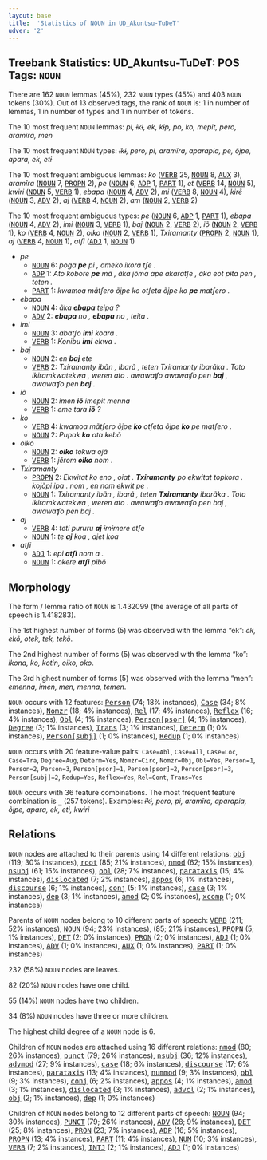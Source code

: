 ```yaml
---
layout: base
title:  'Statistics of NOUN in UD_Akuntsu-TuDeT'
udver: '2'
---
```


## Treebank Statistics: UD_Akuntsu-TuDeT: POS Tags: `NOUN`

There are 162 `NOUN` lemmas (45%), 232 `NOUN` types (45%) and 403 `NOUN` tokens (30%).
Out of 13 observed tags, the rank of `NOUN` is: 1 in number of lemmas, 1 in number of types and 1 in number of tokens.

The 10 most frequent `NOUN` lemmas: <em>pi, ɨkɨ, ek, kɨp, po, ko, mepit, pero, aramĩra, men</em>

The 10 most frequent `NOUN` types:  <em>ɨkɨ, pero, pi, aramĩra, aparapia, pe, õjpe, apara, ek, etɨ</em>

The 10 most frequent ambiguous lemmas: <em>ko</em> (<tt><a href="aqz_tudet-pos-VERB.html">VERB</a></tt> 25, <tt><a href="aqz_tudet-pos-NOUN.html">NOUN</a></tt> 8, <tt><a href="aqz_tudet-pos-AUX.html">AUX</a></tt> 3), <em>aramĩra</em> (<tt><a href="aqz_tudet-pos-NOUN.html">NOUN</a></tt> 7, <tt><a href="aqz_tudet-pos-PROPN.html">PROPN</a></tt> 2), <em>pe</em> (<tt><a href="aqz_tudet-pos-NOUN.html">NOUN</a></tt> 6, <tt><a href="aqz_tudet-pos-ADP.html">ADP</a></tt> 1, <tt><a href="aqz_tudet-pos-PART.html">PART</a></tt> 1), <em>et</em> (<tt><a href="aqz_tudet-pos-VERB.html">VERB</a></tt> 14, <tt><a href="aqz_tudet-pos-NOUN.html">NOUN</a></tt> 5), <em>kwiri</em> (<tt><a href="aqz_tudet-pos-NOUN.html">NOUN</a></tt> 5, <tt><a href="aqz_tudet-pos-VERB.html">VERB</a></tt> 1), <em>ebapa</em> (<tt><a href="aqz_tudet-pos-NOUN.html">NOUN</a></tt> 4, <tt><a href="aqz_tudet-pos-ADV.html">ADV</a></tt> 2), <em>mi</em> (<tt><a href="aqz_tudet-pos-VERB.html">VERB</a></tt> 8, <tt><a href="aqz_tudet-pos-NOUN.html">NOUN</a></tt> 4), <em>kɨrẽ</em> (<tt><a href="aqz_tudet-pos-NOUN.html">NOUN</a></tt> 3, <tt><a href="aqz_tudet-pos-ADV.html">ADV</a></tt> 2), <em>aj</em> (<tt><a href="aqz_tudet-pos-VERB.html">VERB</a></tt> 4, <tt><a href="aqz_tudet-pos-NOUN.html">NOUN</a></tt> 2), <em>am</em> (<tt><a href="aqz_tudet-pos-NOUN.html">NOUN</a></tt> 2, <tt><a href="aqz_tudet-pos-VERB.html">VERB</a></tt> 2)

The 10 most frequent ambiguous types:  <em>pe</em> (<tt><a href="aqz_tudet-pos-NOUN.html">NOUN</a></tt> 6, <tt><a href="aqz_tudet-pos-ADP.html">ADP</a></tt> 1, <tt><a href="aqz_tudet-pos-PART.html">PART</a></tt> 1), <em>ebapa</em> (<tt><a href="aqz_tudet-pos-NOUN.html">NOUN</a></tt> 4, <tt><a href="aqz_tudet-pos-ADV.html">ADV</a></tt> 2), <em>imi</em> (<tt><a href="aqz_tudet-pos-NOUN.html">NOUN</a></tt> 3, <tt><a href="aqz_tudet-pos-VERB.html">VERB</a></tt> 1), <em>baj</em> (<tt><a href="aqz_tudet-pos-NOUN.html">NOUN</a></tt> 2, <tt><a href="aqz_tudet-pos-VERB.html">VERB</a></tt> 2), <em>iõ</em> (<tt><a href="aqz_tudet-pos-NOUN.html">NOUN</a></tt> 2, <tt><a href="aqz_tudet-pos-VERB.html">VERB</a></tt> 1), <em>ko</em> (<tt><a href="aqz_tudet-pos-VERB.html">VERB</a></tt> 4, <tt><a href="aqz_tudet-pos-NOUN.html">NOUN</a></tt> 2), <em>oiko</em> (<tt><a href="aqz_tudet-pos-NOUN.html">NOUN</a></tt> 2, <tt><a href="aqz_tudet-pos-VERB.html">VERB</a></tt> 1), <em>Txiramanty</em> (<tt><a href="aqz_tudet-pos-PROPN.html">PROPN</a></tt> 2, <tt><a href="aqz_tudet-pos-NOUN.html">NOUN</a></tt> 1), <em>aj</em> (<tt><a href="aqz_tudet-pos-VERB.html">VERB</a></tt> 4, <tt><a href="aqz_tudet-pos-NOUN.html">NOUN</a></tt> 1), <em>atʃi</em> (<tt><a href="aqz_tudet-pos-ADJ.html">ADJ</a></tt> 1, <tt><a href="aqz_tudet-pos-NOUN.html">NOUN</a></tt> 1)


* <em>pe</em>
  * <tt><a href="aqz_tudet-pos-NOUN.html">NOUN</a></tt> 6: <em>poga <b>pe</b> pi , ameko ikora tʃe .</em>
  * <tt><a href="aqz_tudet-pos-ADP.html">ADP</a></tt> 1: <em>Ato kobore <b>pe</b> mã , ãka jõma ape akaratʃe , ãka eot pɨta pen , teten .</em>
  * <tt><a href="aqz_tudet-pos-PART.html">PART</a></tt> 1: <em>kwamoa mãtʃero õjpe ko otʃeta õjpe ko <b>pe</b> matʃero .</em>
* <em>ebapa</em>
  * <tt><a href="aqz_tudet-pos-NOUN.html">NOUN</a></tt> 4: <em>ãka <b>ebapa</b> teipa ?</em>
  * <tt><a href="aqz_tudet-pos-ADV.html">ADV</a></tt> 2: <em><b>ebapa</b> no , <b>ebapa</b> no , teita .</em>
* <em>imi</em>
  * <tt><a href="aqz_tudet-pos-NOUN.html">NOUN</a></tt> 3: <em>abatʃo <b>imi</b> koara .</em>
  * <tt><a href="aqz_tudet-pos-VERB.html">VERB</a></tt> 1: <em>Konibu <b>imi</b> ekwa .</em>
* <em>baj</em>
  * <tt><a href="aqz_tudet-pos-NOUN.html">NOUN</a></tt> 2: <em>en <b>baj</b> ete</em>
  * <tt><a href="aqz_tudet-pos-VERB.html">VERB</a></tt> 2: <em>Txiramanty ibãn , ibarã , teten Txiramanty ibarãka . Toto ikiramkwatekwa , weren ato . awawaʧo awawaʧo pen <b>baj</b> , awawaʧo pen <b>baj</b> .</em>
* <em>iõ</em>
  * <tt><a href="aqz_tudet-pos-NOUN.html">NOUN</a></tt> 2: <em>imen <b>iõ</b> imepit menna</em>
  * <tt><a href="aqz_tudet-pos-VERB.html">VERB</a></tt> 1: <em>eme tara <b>iõ</b> ?</em>
* <em>ko</em>
  * <tt><a href="aqz_tudet-pos-VERB.html">VERB</a></tt> 4: <em>kwamoa mãtʃero õjpe <b>ko</b> otʃeta õjpe <b>ko</b> pe matʃero .</em>
  * <tt><a href="aqz_tudet-pos-NOUN.html">NOUN</a></tt> 2: <em>Pupak <b>ko</b> ata kebõ</em>
* <em>oiko</em>
  * <tt><a href="aqz_tudet-pos-NOUN.html">NOUN</a></tt> 2: <em><b>oiko</b> tokwa ojã</em>
  * <tt><a href="aqz_tudet-pos-VERB.html">VERB</a></tt> 1: <em>jẽrom <b>oiko</b> nom .</em>
* <em>Txiramanty</em>
  * <tt><a href="aqz_tudet-pos-PROPN.html">PROPN</a></tt> 2: <em>Ekwitat ko eno , oiat . <b>Txiramanty</b> po ekwitat topkora . kojõpi ipa . nom , en nom ekwit pe .</em>
  * <tt><a href="aqz_tudet-pos-NOUN.html">NOUN</a></tt> 1: <em>Txiramanty ibãn , ibarã , teten <b>Txiramanty</b> ibarãka . Toto ikiramkwatekwa , weren ato . awawaʧo awawaʧo pen baj , awawaʧo pen baj .</em>
* <em>aj</em>
  * <tt><a href="aqz_tudet-pos-VERB.html">VERB</a></tt> 4: <em>teti pururu <b>aj</b> ɨmɨmere etʃe</em>
  * <tt><a href="aqz_tudet-pos-NOUN.html">NOUN</a></tt> 1: <em>te <b>aj</b> koa , ajet koa</em>
* <em>atʃi</em>
  * <tt><a href="aqz_tudet-pos-ADJ.html">ADJ</a></tt> 1: <em>epi <b>atʃi</b> nom a .</em>
  * <tt><a href="aqz_tudet-pos-NOUN.html">NOUN</a></tt> 1: <em>okere <b>atʃi</b> pibõ</em>

## Morphology

The form / lemma ratio of `NOUN` is 1.432099 (the average of all parts of speech is 1.418283).

The 1st highest number of forms (5) was observed with the lemma “ek”: <em>ek, ekõ, otek, tek, tekõ</em>.

The 2nd highest number of forms (5) was observed with the lemma “ko”: <em>ikona, ko, kotin, oiko, oko</em>.

The 3rd highest number of forms (5) was observed with the lemma “men”: <em>emenna, imen, men, menna, temen</em>.

`NOUN` occurs with 12 features: <tt><a href="aqz_tudet-feat-Person.html">Person</a></tt> (74; 18% instances), <tt><a href="aqz_tudet-feat-Case.html">Case</a></tt> (34; 8% instances), <tt><a href="aqz_tudet-feat-Nomzr.html">Nomzr</a></tt> (18; 4% instances), <tt><a href="aqz_tudet-feat-Rel.html">Rel</a></tt> (17; 4% instances), <tt><a href="aqz_tudet-feat-Reflex.html">Reflex</a></tt> (16; 4% instances), <tt><a href="aqz_tudet-feat-Obl.html">Obl</a></tt> (4; 1% instances), <tt><a href="aqz_tudet-feat-Person-psor.html">Person[psor]</a></tt> (4; 1% instances), <tt><a href="aqz_tudet-feat-Degree.html">Degree</a></tt> (3; 1% instances), <tt><a href="aqz_tudet-feat-Trans.html">Trans</a></tt> (3; 1% instances), <tt><a href="aqz_tudet-feat-Determ.html">Determ</a></tt> (1; 0% instances), <tt><a href="aqz_tudet-feat-Person-subj.html">Person[subj]</a></tt> (1; 0% instances), <tt><a href="aqz_tudet-feat-Redup.html">Redup</a></tt> (1; 0% instances)

`NOUN` occurs with 20 feature-value pairs: `Case=Abl`, `Case=All`, `Case=Loc`, `Case=Tra`, `Degree=Aug`, `Determ=Yes`, `Nomzr=Circ`, `Nomzr=Obj`, `Obl=Yes`, `Person=1`, `Person=2`, `Person=3`, `Person[psor]=1`, `Person[psor]=2`, `Person[psor]=3`, `Person[subj]=2`, `Redup=Yes`, `Reflex=Yes`, `Rel=Cont`, `Trans=Yes`

`NOUN` occurs with 36 feature combinations.
The most frequent feature combination is `_` (257 tokens).
Examples: <em>ɨkɨ, pero, pi, aramĩra, aparapia, õjpe, apara, ek, etɨ, kwiri</em>


## Relations

`NOUN` nodes are attached to their parents using 14 different relations: <tt><a href="aqz_tudet-dep-obj.html">obj</a></tt> (119; 30% instances), <tt><a href="aqz_tudet-dep-root.html">root</a></tt> (85; 21% instances), <tt><a href="aqz_tudet-dep-nmod.html">nmod</a></tt> (62; 15% instances), <tt><a href="aqz_tudet-dep-nsubj.html">nsubj</a></tt> (61; 15% instances), <tt><a href="aqz_tudet-dep-obl.html">obl</a></tt> (28; 7% instances), <tt><a href="aqz_tudet-dep-parataxis.html">parataxis</a></tt> (15; 4% instances), <tt><a href="aqz_tudet-dep-dislocated.html">dislocated</a></tt> (7; 2% instances), <tt><a href="aqz_tudet-dep-appos.html">appos</a></tt> (6; 1% instances), <tt><a href="aqz_tudet-dep-discourse.html">discourse</a></tt> (6; 1% instances), <tt><a href="aqz_tudet-dep-conj.html">conj</a></tt> (5; 1% instances), <tt><a href="aqz_tudet-dep-case.html">case</a></tt> (3; 1% instances), <tt><a href="aqz_tudet-dep-dep.html">dep</a></tt> (3; 1% instances), <tt><a href="aqz_tudet-dep-amod.html">amod</a></tt> (2; 0% instances), <tt><a href="aqz_tudet-dep-xcomp.html">xcomp</a></tt> (1; 0% instances)

Parents of `NOUN` nodes belong to 10 different parts of speech: <tt><a href="aqz_tudet-pos-VERB.html">VERB</a></tt> (211; 52% instances), <tt><a href="aqz_tudet-pos-NOUN.html">NOUN</a></tt> (94; 23% instances),  (85; 21% instances), <tt><a href="aqz_tudet-pos-PROPN.html">PROPN</a></tt> (5; 1% instances), <tt><a href="aqz_tudet-pos-DET.html">DET</a></tt> (2; 0% instances), <tt><a href="aqz_tudet-pos-PRON.html">PRON</a></tt> (2; 0% instances), <tt><a href="aqz_tudet-pos-ADJ.html">ADJ</a></tt> (1; 0% instances), <tt><a href="aqz_tudet-pos-ADV.html">ADV</a></tt> (1; 0% instances), <tt><a href="aqz_tudet-pos-AUX.html">AUX</a></tt> (1; 0% instances), <tt><a href="aqz_tudet-pos-PART.html">PART</a></tt> (1; 0% instances)

232 (58%) `NOUN` nodes are leaves.

82 (20%) `NOUN` nodes have one child.

55 (14%) `NOUN` nodes have two children.

34 (8%) `NOUN` nodes have three or more children.

The highest child degree of a `NOUN` node is 6.

Children of `NOUN` nodes are attached using 16 different relations: <tt><a href="aqz_tudet-dep-nmod.html">nmod</a></tt> (80; 26% instances), <tt><a href="aqz_tudet-dep-punct.html">punct</a></tt> (79; 26% instances), <tt><a href="aqz_tudet-dep-nsubj.html">nsubj</a></tt> (36; 12% instances), <tt><a href="aqz_tudet-dep-advmod.html">advmod</a></tt> (27; 9% instances), <tt><a href="aqz_tudet-dep-case.html">case</a></tt> (18; 6% instances), <tt><a href="aqz_tudet-dep-discourse.html">discourse</a></tt> (17; 6% instances), <tt><a href="aqz_tudet-dep-parataxis.html">parataxis</a></tt> (13; 4% instances), <tt><a href="aqz_tudet-dep-nummod.html">nummod</a></tt> (9; 3% instances), <tt><a href="aqz_tudet-dep-obl.html">obl</a></tt> (9; 3% instances), <tt><a href="aqz_tudet-dep-conj.html">conj</a></tt> (6; 2% instances), <tt><a href="aqz_tudet-dep-appos.html">appos</a></tt> (4; 1% instances), <tt><a href="aqz_tudet-dep-amod.html">amod</a></tt> (3; 1% instances), <tt><a href="aqz_tudet-dep-dislocated.html">dislocated</a></tt> (3; 1% instances), <tt><a href="aqz_tudet-dep-advcl.html">advcl</a></tt> (2; 1% instances), <tt><a href="aqz_tudet-dep-obj.html">obj</a></tt> (2; 1% instances), <tt><a href="aqz_tudet-dep-dep.html">dep</a></tt> (1; 0% instances)

Children of `NOUN` nodes belong to 12 different parts of speech: <tt><a href="aqz_tudet-pos-NOUN.html">NOUN</a></tt> (94; 30% instances), <tt><a href="aqz_tudet-pos-PUNCT.html">PUNCT</a></tt> (79; 26% instances), <tt><a href="aqz_tudet-pos-ADV.html">ADV</a></tt> (28; 9% instances), <tt><a href="aqz_tudet-pos-DET.html">DET</a></tt> (25; 8% instances), <tt><a href="aqz_tudet-pos-PRON.html">PRON</a></tt> (23; 7% instances), <tt><a href="aqz_tudet-pos-ADP.html">ADP</a></tt> (16; 5% instances), <tt><a href="aqz_tudet-pos-PROPN.html">PROPN</a></tt> (13; 4% instances), <tt><a href="aqz_tudet-pos-PART.html">PART</a></tt> (11; 4% instances), <tt><a href="aqz_tudet-pos-NUM.html">NUM</a></tt> (10; 3% instances), <tt><a href="aqz_tudet-pos-VERB.html">VERB</a></tt> (7; 2% instances), <tt><a href="aqz_tudet-pos-INTJ.html">INTJ</a></tt> (2; 1% instances), <tt><a href="aqz_tudet-pos-ADJ.html">ADJ</a></tt> (1; 0% instances)

